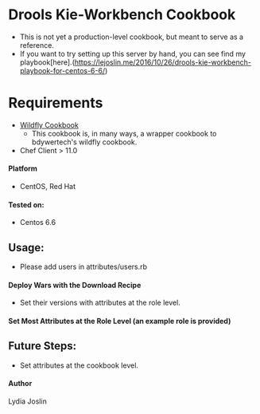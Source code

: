 # Drools Kie-Workbench Cookbook

* This is not yet a production-level cookbook, but meant to serve as a reference.
* If you want to try setting up this server by hand, you can see find my playbook[here].(https://lejoslin.me/2016/10/26/drools-kie-workbench-playbook-for-centos-6-6/)
# Requirements
* [Wildfly Cookbook](https://github.com/bdwyertech/chef-wildfly)
   * This cookbook is, in many ways, a wrapper cookbook to bdywertech's wildfly cookbook.
* Chef Client > 11.0

#### Platform
* CentOS, Red Hat

#### Tested on:
* Centos 6.6

## Usage: 
* Please add users in attributes/users.rb

#### Deploy Wars with the Download Recipe
* Set their versions with attributes at the role level.

#### Set Most Attributes at the Role Level (an example role is provided)

## Future Steps: 
* Set attributes at the cookbook level.

#### Author
Lydia Joslin
